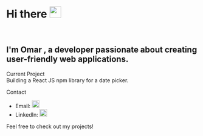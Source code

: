<h1>Hi there <img src="https://media.giphy.com/media/hvRJCLFzcasrR4ia7z/giphy.gif" width="30px" height="30px"></h1>  
<br>
<h2>I'm <b>Omar</b> , a developer passionate about creating user-friendly web applications.</h2>

Current Project <br>
Building a React JS npm library for a date picker.

 Contact
<ul>
  <li>
    Email: <a href="mailto:omarfayadhd2001@gmail.com"><img src="https://img.icons8.com/ios-filled/50/000000/email-open.png" width="20px" height="20px"/></a>

  </li>
  <li>
    LinkedIn: <a href="https://www.linkedin.com/in/omar-fayadh-d-b0bbb3214?utm_source=share&utm_campaign=share_via&utm_content=profile&utm_medium=android_app"><img src="https://img.icons8.com/ios-filled/50/000000/linkedin.png" width="20px" height="20px"/></a>
    
  </li>
</ul>

Feel free to check out my projects!
